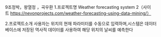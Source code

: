 9조정박，왕열정 ，곡우환
1.프로젝트명 Weather forecasting system 
2（사이트 https://nevonprojects.com/weather-forecasting-using-data-mining/）

2.프로젝트소개
  사용자는 위치의 현재 파라미터를 수동으로 입력하며,시스템은 데이터베이스에 저장된 역사적 데이터를 
사용하여 해당 위치의 날씨를 예측한다
